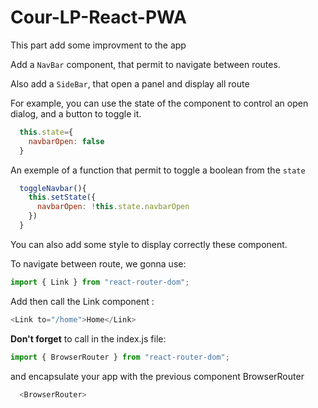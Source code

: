 # Cour-LP-React-PWA

This part add some improvment to the app 

Add a `NavBar` component, that permit to navigate between routes.

Also add a `SideBar`, that open a panel and display all route

For example, you can use the state of the component to control an open dialog, and a button to toggle it.

``` js
  this.state={
    navbarOpen: false
  }
```

An exemple of a function that permit to toggle a boolean from the `state`

``` js
  toggleNavbar(){
    this.setState({
      navbarOpen: !this.state.navbarOpen
    })
  }
``` 

You can also add some style to display correctly these component.

To navigate between route, we gonna use:

``` js
import { Link } from "react-router-dom";

``` 

Add then call the Link component :

``` js
<Link to="/home">Home</Link>

``` 

**Don't forget** to call in the index.js file:



``` js
import { BrowserRouter } from "react-router-dom";
``` 

and encapsulate your app with the previous component BrowserRouter

``` js
  <BrowserRouter>

``` 